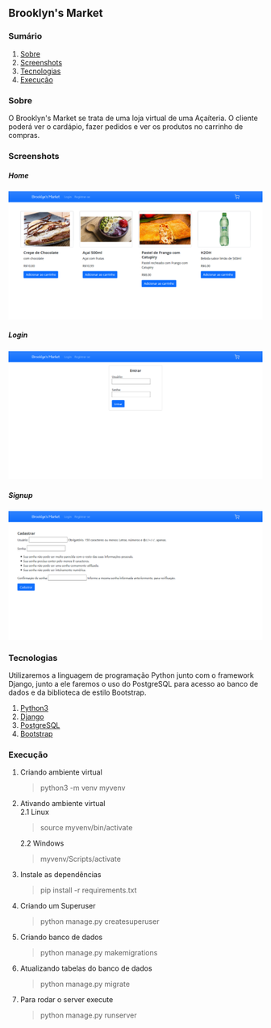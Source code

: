 ## Brooklyn's Market

### Sumário
1. [Sobre](#Sobre)
2. [Screenshots](#Screenshots)
3. [Tecnologias](#Tecnologias)
4. [Execução](#Execução)

### Sobre
O Brooklyn's Market se trata de uma loja virtual de uma Açaíteria. O cliente poderá ver o cardápio, fazer pedidos e ver os produtos no carrinho de compras.

### Screenshots
##### Home
![Home Page](/screenshots/home.png)

##### Login
![Home Page](/screenshots/login.png)

##### Signup
![Home Page](/screenshots/signup.png)

### Tecnologias
Utilizaremos a linguagem de programação Python junto com o framework Django, junto a ele faremos o uso do PostgreSQL para acesso ao banco de dados e da biblioteca de estilo Bootstrap.

1. [Python3](https://www.python.org/) 
2. [Django](https://www.djangoproject.com/)
3. [PostgreSQL](https://www.postgresql.org/)
4. [Bootstrap](https://getbootstrap.com/)

### Execução

1. Criando ambiente virtual
    > python3 -m venv myvenv

2. Ativando ambiente virtual  
    2.1 Linux
    > source myvenv/bin/activate

    2.2 Windows
    > myvenv/Scripts/activate

3. Instale as dependências
    > pip install -r requirements.txt

4. Criando um Superuser
    > python manage.py createsuperuser

5.  Criando banco de dados
    > python manage.py makemigrations

6.  Atualizando tabelas do banco de dados
    > python manage.py migrate

7. Para rodar o server execute
    > python manage.py runserver
